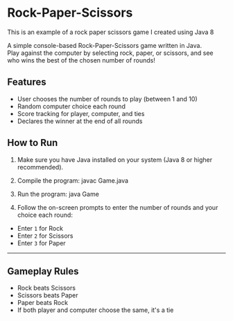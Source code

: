 # Rock-Paper-Scissors
This is an example of a rock paper scissors game I created using Java 8

A simple console-based Rock-Paper-Scissors game written in Java.  
Play against the computer by selecting rock, paper, or scissors, 
and see who wins the best of the chosen number of rounds!

## Features

- User chooses the number of rounds to play (between 1 and 10)
- Random computer choice each round
- Score tracking for player, computer, and ties
- Declares the winner at the end of all rounds

## How to Run

1. Make sure you have Java installed on your system (Java 8 or higher recommended).
2. Compile the program: javac Game.java

3. Run the program: java Game

4. Follow the on-screen prompts to enter the number of rounds and your choice each round:
- Enter `1` for Rock
- Enter `2` for Scissors
- Enter `3` for Paper

---

## Gameplay Rules

- Rock beats Scissors
- Scissors beats Paper
- Paper beats Rock
- If both player and computer choose the same, it's a tie
